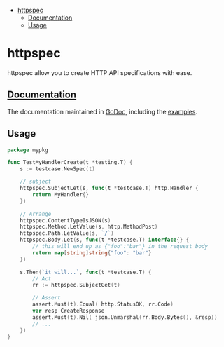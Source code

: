 <!-- START doctoc generated TOC please keep comment here to allow auto update -->
<!-- DON'T EDIT THIS SECTION, INSTEAD RE-RUN doctoc TO UPDATE -->


- [httpspec](#httpspec)
  - [Documentation](#documentation)
  - [Usage](#usage)

<!-- END doctoc generated TOC please keep comment here to allow auto update -->

# httpspec

httpspec allow you to create HTTP API specifications with ease.

## [Documentation](https://godoc.org/github.com/adamluzsi/testcase/httpspec)

The documentation maintained in [GoDoc](https://godoc.org/github.com/adamluzsi/testcase/httpspec), including the [examples](https://godoc.org/github.com/adamluzsi/testcase/httpspec#pkg-examples).

## Usage

```go
package mypkg

func TestMyHandlerCreate(t *testing.T) {
	s := testcase.NewSpec(t)

	// subject
	httpspec.SubjectLet(s, func(t *testcase.T) http.Handler {
		return MyHandler{}
	})

	// Arrange
	httpspec.ContentTypeIsJSON(s)
	httpspec.Method.LetValue(s, http.MethodPost)
	httpspec.Path.LetValue(s, `/`)
	httpspec.Body.Let(s, func(t *testcase.T) interface{} {
		// this will end up as {"foo":"bar"} in the request body
		return map[string]string{"foo": "bar"}
	})

	s.Then(`it will...`, func(t *testcase.T) {
		// Act
		rr := httpspec.SubjectGet(t)

		// Assert
		assert.Must(t).Equal( http.StatusOK, rr.Code)
		var resp CreateResponse
		assert.Must(t).Nil( json.Unmarshal(rr.Body.Bytes(), &resp))
		// ...
	})
}
```

